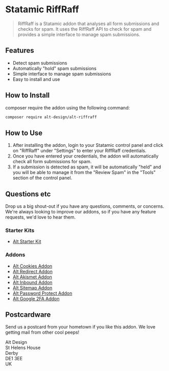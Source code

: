 # Statamic RiffRaff 

> RiffRaff is a Statamic addon that analyses all form submissions and checks for spam. It uses the RiffRaff API to check for spam and provides a simple interface to manage spam submissions.

## Features

- Detect spam submissions 
- Automatically "hold" spam submissions
- Simple interface to manage spam submissions
- Easy to install and use

## How to Install

composer require the addon using the following command:

``` bash
composer require alt-design/alt-riffraff
```

## How to Use

1. After installing the addon, login to your Statamic control panel and click on "RiffRaff" under "Settings" to enter your RiffRaff credentials.
2. Once you have entered your credentials, the addon will automatically check all form submissions for spam.
3. If a submission is detected as spam, it will be automatically "held" and you will be able to manage it from the "Review Spam" in the "Tools" section of the control panel.

## Questions etc

Drop us a big shout-out if you have any questions, comments, or concerns. We're always looking to improve our addons, so if you have any feature requests, we'd love to hear them.

### Starter Kits
- [Alt Starter Kit](https://statamic.com/starter-kits/alt-design/alt-starter-kit)

### Addons
- [Alt Cookies Addon](https://github.com/alt-design/Alt-Cookies-Addon)
- [Alt Redirect Addon](https://github.com/alt-design/Alt-Redirect-Addon)
- [Alt Akismet Addon](https://github.com/alt-design/Alt-Akismet-Addon)
- [Alt Inbound Addon](https://github.com/alt-design/Alt-Inbound-Addon)
- [Alt Sitemap Addon](https://github.com/alt-design/Alt-Sitemap-Addon)
- [Alt Password Protect Addon](https://github.com/alt-design/Alt-Password-Protect-Addon)
- [Alt Google 2FA Addon](https://github.com/alt-design/Alt-Google-2fa-Addon)

## Postcardware

Send us a postcard from your hometown if you like this addon. We love getting mail from other cool peeps!

Alt Design  
St Helens House  
Derby  
DE1 3EE  
UK   
